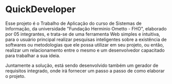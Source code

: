 # QuickDeveloper

Esse projeto é o Trabalho de Aplicação do curso de Sistemas de Informação, da universidade "Fundação Herminio Ometto - FHO", elaborado por 05 integrantes, e trata-se de uma ferramenta Web simples e intuitiva, para o usuário principal realizar pesquisas inteligentes sobre a existência de softwares ou metodologias que ele possa utilizar em seu projeto, ou então, realizar um relacionamento entre o mesmo e um desenvolvedor capacitado para trabalhar a sua ideia.

Juntamente a solução, está sendo desenvolvido também um gerador de requisitos integrado, onde irá fornecer um passo a passo de como elaborar o projeto.
